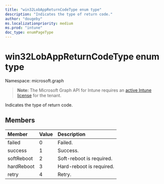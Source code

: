 ```yaml
---
title: "win32LobAppReturnCodeType enum type"
description: "Indicates the type of return code."
author: "dougeby"
ms.localizationpriority: medium
ms.prod: "intune"
doc_type: enumPageType
---
```


# win32LobAppReturnCodeType enum type

Namespace: microsoft.graph

> **Note:** The Microsoft Graph API for Intune requires an [active Intune license](https://go.microsoft.com/fwlink/?linkid=839381) for the tenant.

Indicates the type of return code.

## Members
|Member|Value|Description|
|:---|:---|:---|
|failed|0|Failed.|
|success|1|Success.|
|softReboot|2|Soft-reboot is required.|
|hardReboot|3|Hard-reboot is required.|
|retry|4|Retry.|




